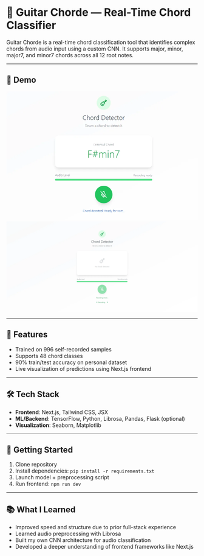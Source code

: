 # 🎸 Guitar Chorde — Real-Time Chord Classifier

Guitar Chorde is a real-time chord classification tool that identifies complex chords from audio input using a custom CNN. It supports major, minor, major7, and minor7 chords across all 12 root notes.

---

## 📸 Demo

![Screenshot 1](./images/GuitarChorde1.webp)
![Screenshot 2](./images/GuitarChorde2.webp)

---

## 🎯 Features

- Trained on 996 self-recorded samples
- Supports 48 chord classes
- 90% train/test accuracy on personal dataset
- Live visualization of predictions using Next.js frontend

---

## 🛠 Tech Stack

- **Frontend**: Next.js, Tailwind CSS, JSX
- **ML/Backend**: TensorFlow, Python, Librosa, Pandas, Flask (optional)
- **Visualization**: Seaborn, Matplotlib

---

## 🧪 Getting Started

1. Clone repository
2. Install dependencies: `pip install -r requirements.txt`
3. Launch model + preprocessing script
4. Run frontend: `npm run dev`

---

## 📚 What I Learned

- Improved speed and structure due to prior full-stack experience
- Learned audio preprocessing with Librosa
- Built my own CNN architecture for audio classification
- Developed a deeper understanding of frontend frameworks like Next.js